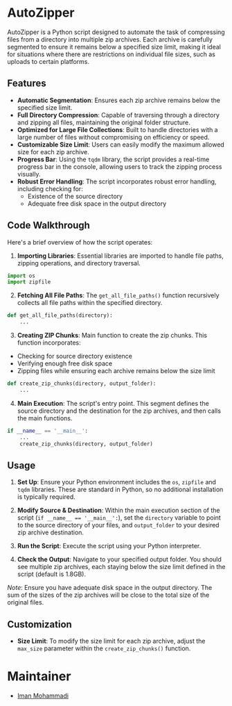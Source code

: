 # AutoZipper

AutoZipper is a Python script designed to automate the task of compressing files from a directory into multiple zip archives. Each archive is carefully segmented to ensure it remains below a specified size limit, making it ideal for situations where there are restrictions on individual file sizes, such as uploads to certain platforms.

## Features

- **Automatic Segmentation**: Ensures each zip archive remains below the specified size limit.
- **Full Directory Compression**: Capable of traversing through a directory and zipping all files, maintaining the original folder structure.
- **Optimized for Large File Collections**: Built to handle directories with a large number of files without compromising on efficiency or speed.
- **Customizable Size Limit**: Users can easily modify the maximum allowed size for each zip archive.
- **Progress Bar**: Using the `tqdm` library, the script provides a real-time progress bar in the console, allowing users to track the zipping process visually.
- **Robust Error Handling**: The script incorporates robust error handling, including checking for:
  - Existence of the source directory
  - Adequate free disk space in the output directory

## Code Walkthrough

Here's a brief overview of how the script operates:

1. **Importing Libraries**: Essential libraries are imported to handle file paths, zipping operations, and directory traversal.

```python
import os
import zipfile
```

2. **Fetching All File Paths**: The `get_all_file_paths()` function recursively collects all file paths within the specified directory.

```python
def get_all_file_paths(directory):
    ...
```

3. **Creating ZIP Chunks**: Main function to create the zip chunks. This function incorporates:
  - Checking for source directory existence
  - Verifying enough free disk space
  - Zipping files while ensuring each archive remains below the size limit

```python
def create_zip_chunks(directory, output_folder):
    ...
```

4. **Main Execution**: The script's entry point. This segment defines the source directory and the destination for the zip archives, and then calls the main functions.

```python
if __name__ == '__main__':
    ...
    create_zip_chunks(directory, output_folder)
```

## Usage

1. **Set Up**: Ensure your Python environment includes the `os`, `zipfile` and `tqdm` libraries. These are standard in Python, so no additional installation is typically required.

2. **Modify Source & Destination**: Within the main execution section of the script (`if __name__ == '__main__':`), set the `directory` variable to point to the source directory of your files, and `output_folder` to your desired zip archive destination.

3. **Run the Script**: Execute the script using your Python interpreter. 

4. **Check the Output**: Navigate to your specified output folder. You should see multiple zip archives, each staying below the size limit defined in the script (default is 1.8GB).

_Note_: Ensure you have adequate disk space in the output directory. The sum of the sizes of the zip archives will be close to the total size of the original files.

## Customization

- **Size Limit**: To modify the size limit for each zip archive, adjust the `max_size` parameter within the `create_zip_chunks()` function.

# Maintainer
- [Iman Mohammadi](https://github.com/Imanm02)

